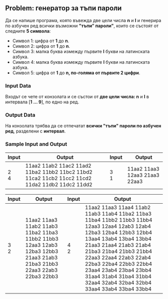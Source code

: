 ## Problem: генератор за тъпи пароли

Да се напише програма, която въвежда две цели числа **n** и **l** и генерира по азбучен ред всички възможни **"тъпи” пароли"**, които се състоят от следните **5 символа**:
-	Символ 1: цифра от **1** до **n**.
-	Символ 2: цифра от **1** до **n**.
-	Символ 3: малка буква измежду първите **l** букви на латинската азбука.
-	Символ 4: малка буква измежду първите **l** букви на латинската азбука.
-	Символ 5: цифра от **1** до **n, по-голяма от първите 2 цифри**.

### Input Data

Входът се чете от конзолата и се състои от **две цели числа: n** и **l** в интервала [**1 … 9**], по едно на ред.

### Output Data

На конзолата трябва да се отпечатат **всички "тъпи" пароли по азбучен ред**, разделени с **интервал**.

### Sample Input and Output

| Input | Output | Input | Output |
| --- | --- | --- | --- |
|2<br>4|11aa2 11ab2 11ac2 11ad2 11ba2 11bb2 11bc2 11bd2 11ca2 11cb2 11cc2 11cd2 11da2 11db2 11dc2 11dd2|3<br>1|11aa2 11aa3 12aa3 21aa3 22aa3|

| Input | Output | Input | Output |
| --- | --- | --- | --- |
|3<br>2|11aa2 11aa3 11ab2 11ab3 11ba2 11ba3 11bb2 11bb3 12aa3 12ab3 12ba3 12bb3 21aa3 21ab3 21ba3 21bb3 22aa3 22ab3 22ba3 22bb3|4<br>2|11aa2 11aa3 11aa4 11ab2 11ab3 11ab4 11ba2 11ba3 11ba4 11bb2 11bb3 11bb4 12aa3 12aa4 12ab3 12ab4 12ba3 12ba4 12bb3 12bb4 13aa4 13ab4 13ba4 13bb4 21aa3 21aa4 21ab3 21ab4 21ba3 21ba4 21bb3 21bb4 22aa3 22aa4 22ab3 22ab4 22ba3 22ba4 22bb3 22bb4 23aa4 23ab4 23ba4 23bb4 31aa4 31ab4 31ba4 31bb4 32aa4 32ab4 32ba4 32bb4 33aa4 33ab4 33ba4 33bb4|
